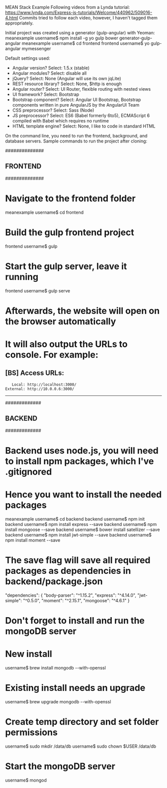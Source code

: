 MEAN Stack Example
Following videos from a Lynda tutorial: https://www.lynda.com/Express-js-tutorials/Welcome/440962/509016-4.html
Commits tried to follow each video, however, I haven't tagged them appropriately.

Initial project was created using a generator (gulp-angular) with Yeoman:
meanexample username$ npm install -g yo gulp bower generator-gulp-angular
meanexample username$ cd frontend
frontend username$ yo gulp-angular mymessenger

Default settings used:
- Angular version? Select: 1.5.x (stable)
- Angular modules? Select: disable all
- jQuery? Select: None (Angular will use its own jqLite)
- REST resource library? Select: None, $http is enough
- Angular router? Select: UI Router, flexible routing with nested views
- UI framework? Select: Bootstrap
- Bootstrap component? Select: Angular UI Bootstrap, Bootstrap components written in pure AngularJS by the AngularUI Team
- CSS preprocessor? Select: Sass (Node)
- JS preprocessor? Select: ES6 (Babel formerly 6to5), ECMAScript 6 compiled with Babel which requires no runtime
- HTML template engine? Select: None, I like to code in standard HTML

On the command line, you need to run the frontend, background, and database servers.
Sample commands to run the project after cloning:

##############
## FRONTEND ##
##############
# Navigate to the frontend folder
meanexample username$ cd frontend

# Build the gulp frontend project
frontend username$ gulp

# Start the gulp server, leave it running
frontend username$ gulp serve

# Afterwards, the website will open on the browser automatically
# It will also output the URLs to console. For example:

[BS] Access URLs:
 -----------------------------------
       Local: http://localhost:3000/
    External: http://10.0.0.6:3000/
 -----------------------------------
 
#############
## BACKEND ##
#############
# Backend uses node.js, you will need to install npm packages, which I've .gitignored
# Hence you want to install the needed packages

meanexample username$ cd backend
backend username$ npm init
backend username$ npm install express --save
backend username$ npm install mongoose --save
backend username$ bower install satellizer --save
backend username$ npm install jwt-simple --save
backend username$ npm install moment --save

# The save flag will save all required packages as dependencies in backend/package.json

"dependencies": {
    "body-parser": "^1.15.2",
    "express": "^4.14.0",
    "jwt-simple": "^0.5.0",
    "moment": "^2.15.1",
    "mongoose": "^4.6.1"
  }

# Don't forget to install and run the mongoDB server
# New install
username$ brew install mongodb --with-openssl

# Existing install needs an upgrade
username$ brew upgrade mongodb --with-openssl

# Create temp directory and set folder permissions
username$ sudo mkdir /data/db
username$ sudo chown $USER /data/db

# Start the mongoDB server
username$ mongod
